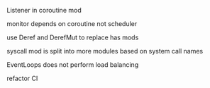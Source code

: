 Listener in coroutine mod

monitor depends on coroutine not scheduler

use Deref and DerefMut to replace has mods

syscall mod is split into more modules based on system call names

EventLoops does not perform load balancing

refactor CI